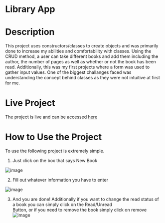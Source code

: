 # Library App

# Description
This project uses constructors/classes to create objects and was primarily done to increase my abilities and comfortability with classes. Using the CRUD method, a user can take different books and add them including the author, the number of pages as well as whether or not the book has been read. Additionally, this was my first projects where a form was used to gather input values. One of the biggest challanges faced was understanding the concept behind classes as they were not intuitive at first for me.

# Live Project
The project is live and can be accessed [here](https://festivechicken.github.io/library/)

# How to Use the Project
To use the following project is extremely simple.
1. Just click on the box that says New Book

![image](https://github.com/FestiveChicken/library/assets/44416957/810b90a7-6744-4186-84b9-844727c8c076)

2. Fill out whatever information you have to enter

![image](https://github.com/FestiveChicken/library/assets/44416957/d594d904-d6a9-4a03-9cee-4a7669bec1d3)

3. And you are done! Additionally if you want to change the read status of a book you can simply click on the Read/Unread   
   Button, or if you need to remove the book simply click on remove
![image](https://github.com/FestiveChicken/library/assets/44416957/0c0880f5-5f26-46d9-aa8d-584813273d4d)
